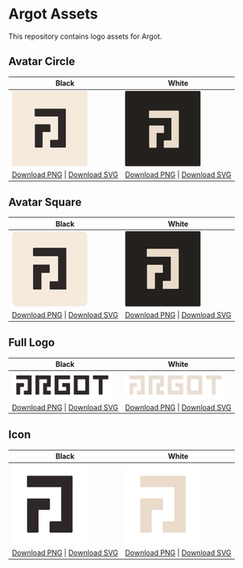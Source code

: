 # Argot Assets

This repository contains logo assets for Argot.

## Avatar Circle

| Black | White |
|-------|-------|
| <img src="logos/Avatar_Circle_Black.png" width="150"> | <img src="logos/Avatar_Circle_White.png" width="150"> |
| [Download PNG](logos/Avatar_Circle_Black.png) \| [Download SVG](logos/Avatar_Circle_Black@2x.svg) | [Download PNG](logos/Avatar_Circle_White.png) \| [Download SVG](logos/Avatar_Circle_White@2x.svg) |

## Avatar Square

| Black | White |
|-------|-------|
| <img src="logos/Avatar_Square_Black.png" width="150"> | <img src="logos/Avatar_Square_White.png" width="150"> |
| [Download PNG](logos/Avatar_Square_Black.png) \| [Download SVG](logos/Avatar_Square_Black@2x.svg) | [Download PNG](logos/Avatar_Square_White.png) \| [Download SVG](logos/Avatar_Square_White@2x.svg) |

## Full Logo

| Black | White |
|-------|-------|
| <img src="logos/Full%20Logo%20Black.png" width="200"> | <img src="logos/Full%20Logo%20White.png" width="200"> |
| [Download PNG](logos/Full%20Logo%20Black.png) \| [Download SVG](logos/Full%20Logo%20Black@2x.svg) | [Download PNG](logos/Full%20Logo%20White.png) \| [Download SVG](logos/Full%20Logo%20White@2x.svg) |

## Icon

| Black | White |
|-------|-------|
| <img src="logos/Icon%20Black.png" width="150"> | <img src="logos/Icon%20White.png" width="150"> |
| [Download PNG](logos/Icon%20Black.png) \| [Download SVG](logos/Icon%20Black@2x.svg) | [Download PNG](logos/Icon%20White.png) \| [Download SVG](logos/Icon%20White@2x.svg) |

